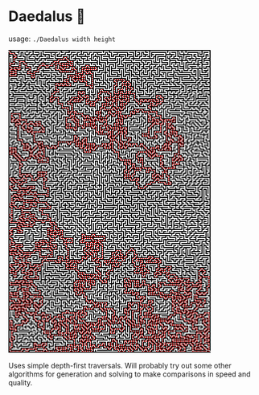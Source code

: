 # Daedalus 🌽

usage: `./Daedalus width height`

![alt text](examples/sol1540074477.png)

Uses simple depth-first traversals. Will probably try out some other algorithms for generation and solving to make comparisons in speed and quality.

